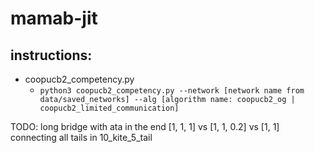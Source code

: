 # mamab-jit

## instructions:

- coopucb2_competency.py
  - ```python3 coopucb2_competency.py --network [network name from data/saved_networks] --alg [algorithm name: coopucb2_og | coopucb2_limited_communication]```



TODO:
long bridge with ata in the end
[1, 1, 1] vs [1, 1, 0.2] vs [1, 1]
connecting all tails in 10_kite_5_tail